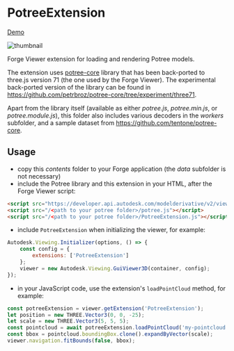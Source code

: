 # PotreeExtension

[Demo](https://forge-extensions.autodesk.io/?extension=PotreeExtension)

![thumbnail](extension.gif)

Forge Viewer extension for loading and rendering Potree models.

The extension uses [potree-core](https://github.com/tentone/potree-core) library that has been back-ported to three.js version 71 (the one used by the Forge Viewer). The experimental back-ported version of the library can be found in https://github.com/petrbroz/potree-core/tree/experiment/three71.

Apart from the library itself (available as either _potree.js_, _potree.min.js_, or _potree.module.js_), this folder also includes various decoders in the _workers_ subfolder, and a sample dataset from https://github.com/tentone/potree-core.

## Usage

- copy this _contents_ folder to your Forge application (the _data_ subfolder is not necessary)
- include the Potree library and this extension in your HTML, after the Forge Viewer script:

```html
<script src="https://developer.api.autodesk.com/modelderivative/v2/viewers/7.*/viewer3D.min.js"></script>
<script src="/<path to your potree folder>/potree.js"></script>
<script src="/<path to your potree folder>/PotreeExtension.js"></script>
```

- include `PotreeExtension` when initializing the viewer, for example:

```js
Autodesk.Viewing.Initializer(options, () => {
    const config = {
        extensions: ['PotreeExtension']
    };
    viewer = new Autodesk.Viewing.GuiViewer3D(container, config);
});
```

- in your JavaScript code, use the extension's `loadPointCloud` method, for example:

```js
const potreeExtension = viewer.getExtension('PotreeExtension');
let position = new THREE.Vector3(0, 0, -25);
let scale = new THREE.Vector3(5, 5, 5);
const pointcloud = await potreeExtension.loadPointCloud('my-pointcloud', url, position, scale);
const bbox = pointcloud.boundingBox.clone().expandByVector(scale);
viewer.navigation.fitBounds(false, bbox);
```
